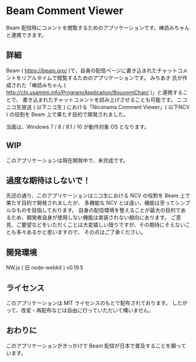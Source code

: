 # Beam Comment Viewer

Beam 配信時にコメントを閲覧するためのアプリケーションです。棒読みちゃんと連携できます。

## 詳細

Beam ( https://beam.pro/ )で、自身の配信ページに書き込まれたチャットコメントをリアルタイムで閲覧するためのアプリケーションです。
みちあき 氏が作成された「棒読みちゃん ( http://chi.usamimi.info/Program/Application/BouyomiChan/ )」と連携することで、
書き込まれたチャットコメントを読み上げさせることも可能です。
ニコニコ生放送 ( 以下ニコ生 ) における「Niconama Comment Viewer」( 以下NCV ) の役割を Beam 上で果たす目的で開発されました。

当面は、Windows 7 / 8 / 8.1 / 10 が動作対象 OS となります。

## WIP

このアプリケーションは現在開発中で、未完成です。

## 過度な期待はしないで！

先述の通り、このアプリケーションはニコ生における NCV の役割を Beam 上で果たす目的で開発されましたが、
多機能な NCV とは違い、機能は至ってシンプルなものを目指しております。
自身の配信環境を整えることが最大の目的であるため、開発者自身が使用しない機能は実装されない傾向にあります。
ご意見、ご要望などをいただくことは大変嬉しい限りですが、その期待にそえないことも多々あるかと思いますので、
その点はご了承ください。

## 開発環境

NW.js ( 旧 node-webkit ) v0.19.5

## ライセンス

このアプリケーションは MIT ライセンスのもとで配布されております。
したがって、改変・再配布などは自由に行っていただいて構いません。

## おわりに

このアプリケーションがきっかけで Beam 配信が日本で普及することを願っています。
